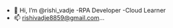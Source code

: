 - 👋 Hi, I’m @rishi_vadje
-RPA Developer
-Cloud Learner
- 📫 rishivadje8859@gmail.com...

<!---
rishivadje8859/rishivadje8859 is a ✨ special ✨ repository because its `README.md` (this file) appears on your GitHub profile.
You can click the Preview link to take a look at your changes.
--->
